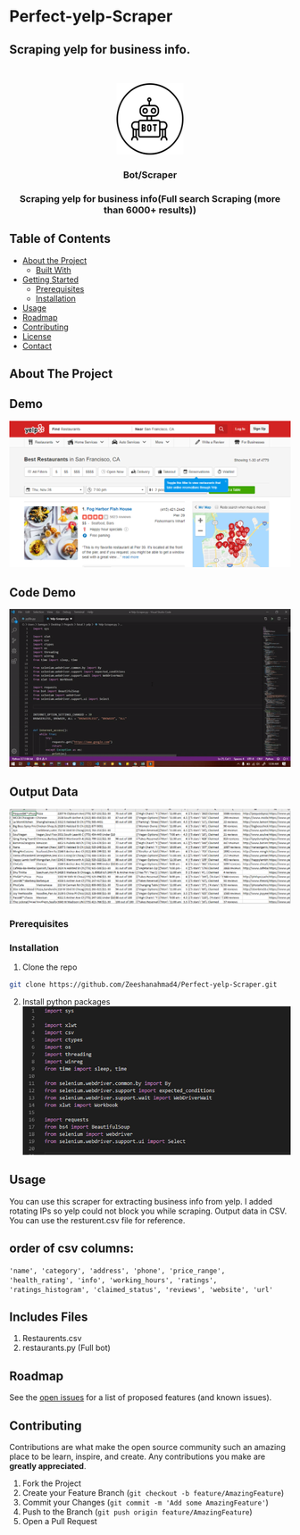 # Perfect-yelp-Scraper
## Scraping yelp for business info.


<!-- PROJECT LOGO -->
<br />
<p align="center">
  <a href="https://github.com/Zeeshanahmad4/Perfect-yelp-Scraper">
    <img src="https://github.com/Zeeshanahmad4/My-Path-to-Python/blob/master/multimedia/bot-136-504893.png" alt="Logo" width="120" height="128">
  </a>
  <h3 align="center">Bot/Scraper</h3>
  <h3 align="center">Scraping yelp for business info(Full search Scraping (more than 6000+ results))</a> <br>

</p>

<!-- TABLE OF CONTENTS -->
## Table of Contents

* [About the Project](#about-the-project)
  * [Built With](#built-with)
* [Getting Started](#getting-started)
  * [Prerequisites](#prerequisites)
  * [Installation](#installation)
* [Usage](#usage)
* [Roadmap](#roadmap)
* [Contributing](#contributing)
* [License](#license)
* [Contact](#contact)

<!-- ABOUT THE PROJECT -->
## About The Project
## Demo
![Demo](https://github.com/Zeeshanahmad4/Perfect-yelp-Scraper/blob/master/Capture.PNG)

## Code Demo
![Code](https://github.com/Zeeshanahmad4/Perfect-yelp-Scraper/blob/master/ezgif.com-video-to-gif.gif)

## Output Data
![Output-Data](https://github.com/Zeeshanahmad4/Perfect-yelp-Scraper/blob/master/Capture2.PNG)


### Prerequisites

### Installation
1. Clone the repo
```sh
git clone https://github.com/Zeeshanahmad4/Perfect-yelp-Scraper.git
```

2. Install python packages
![python packages](https://github.com/Zeeshanahmad4/Perfect-yelp-Scraper/blob/master/Capture3.PNG)


<!-- USAGE EXAMPLES -->
## Usage
You can use this scraper for extracting business info from yelp. I added rotating IPs so yelp could not block you while scraping. Output data in CSV. You can use the resturent.csv file for reference.
## order of csv columns:
```'name', 'category', 'address', 'phone', 'price_range', 'health_rating', 'info', 'working_hours', 'ratings', 'ratings_histogram', 'claimed_status', 'reviews', 'website', 'url'```

## Includes Files
1. Restaurents.csv
2. restaurants.py (Full bot)



<!-- ROADMAP -->
## Roadmap
See the [open issues](https://github.com/Zeeshanahmad4/Perfect-yelp-Scraper/issues) for a list of proposed features (and known issues).

<!-- CONTRIBUTING -->
## Contributing

Contributions are what make the open source community such an amazing place to be learn, inspire, and create. Any contributions you make are **greatly appreciated**.

1. Fork the Project
2. Create your Feature Branch (`git checkout -b feature/AmazingFeature`)
3. Commit your Changes (`git commit -m 'Add some AmazingFeature'`)
4. Push to the Branch (`git push origin feature/AmazingFeature`)
5. Open a Pull Request
